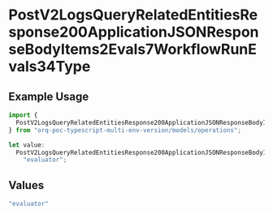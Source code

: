 # PostV2LogsQueryRelatedEntitiesResponse200ApplicationJSONResponseBodyItems2Evals7WorkflowRunEvals34Type

## Example Usage

```typescript
import {
  PostV2LogsQueryRelatedEntitiesResponse200ApplicationJSONResponseBodyItems2Evals7WorkflowRunEvals34Type,
} from "orq-poc-typescript-multi-env-version/models/operations";

let value:
  PostV2LogsQueryRelatedEntitiesResponse200ApplicationJSONResponseBodyItems2Evals7WorkflowRunEvals34Type =
    "evaluator";
```

## Values

```typescript
"evaluator"
```
